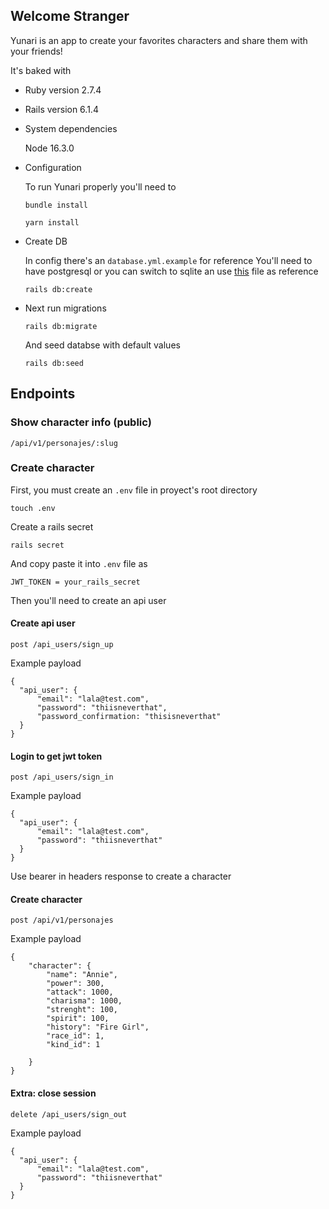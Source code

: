 
## Welcome Stranger
Yunari is an app to create your favorites characters and share them with your friends!

It's baked with
* Ruby version
  2.7.4

* Rails version
  6.1.4

* System dependencies
  
  Node 16.3.0

* Configuration

  To run Yunari properly you'll need to 

  `bundle install`
 
  `yarn install`


* Create DB

  In config there's an `database.yml.example` for reference
  You'll need to have postgresql or you can switch to sqlite an use [this](https://gist.github.com/danopia/940155) file as reference

  `rails db:create`

* Next run migrations

  `rails db:migrate`

  And seed databse with default values
 
  `rails db:seed`

## Endpoints

### Show character info (public)

`/api/v1/personajes/:slug`

### Create character

First, you must create an `.env` file in proyect's root directory 

`touch .env`

Create a rails secret

`rails secret`

And copy paste it into `.env` file as

`JWT_TOKEN = your_rails_secret`

Then you'll need to create an api user

#### Create api user

`post /api_users/sign_up`

Example payload

    {
      "api_user": {
          "email": "lala@test.com",
          "password": "thiisneverthat",
          "password_confirmation: "thisisneverthat"
      }
    }

#### Login to get jwt token

`post /api_users/sign_in`

Example payload

    {
      "api_user": {
          "email": "lala@test.com",
          "password": "thiisneverthat"
      }
    }

Use bearer in headers response to create a character

#### Create character

`post /api/v1/personajes`

Example payload

    {
        "character": {
            "name": "Annie",
            "power": 300,
            "attack": 1000,
            "charisma": 1000,
            "strenght": 100,
            "spirit": 100,
            "history": "Fire Girl",
            "race_id": 1,
            "kind_id": 1

        }
    }


#### Extra: close session

`delete /api_users/sign_out`

Example payload

    {
      "api_user": {
          "email": "lala@test.com",
          "password": "thiisneverthat"
      }
    }



